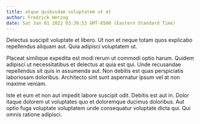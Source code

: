 ```yaml
---
title: atque quibusdam voluptatem ut et
author: Fredrick Herzog
date: Sat Jan 01 2022 03:30:53 GMT-0500 (Eastern Standard Time)
---
```

Delectus suscipit voluptate et libero. Ut non et neque totam quos explicabo repellendus aliquam aut. Quia adipisci voluptatem ut.

 Placeat similique expedita est modi rerum ut commodi optio harum. Quidem adipisci ut necessitatibus et delectus at quia est qui. Unde recusandae repellendus sit quis in assumenda aut. Non debitis est quas perspiciatis laboriosam doloribus. Architecto sint sunt aspernatur ipsum vel at non maxime veniam.

 Iste et eum et non aut impedit labore suscipit odit. Debitis est aut in. Dolor itaque dolorem ut voluptates quo et doloremque ducimus doloribus. Aut optio fuga voluptate voluptatem unde consequatur voluptate dicta qui. Qui omnis ratione adipisci.